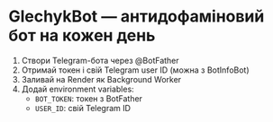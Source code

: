 # GlechykBot — антидофаміновий бот на кожен день

1. Створи Telegram-бота через @BotFather
2. Отримай токен і свій Telegram user ID (можна з BotInfoBot)
3. Заливай на Render як Background Worker
4. Додай environment variables:
   - `BOT_TOKEN`: токен з BotFather
   - `USER_ID`: свій Telegram ID